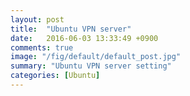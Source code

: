 ```yaml
---
layout: post
title:  "Ubuntu VPN server"
date:   2016-06-03 13:33:49 +0900
comments: true
image: "/fig/default/default_post.jpg"
summary: "Ubuntu VPN server setting"
categories: [Ubuntu]
---
```


